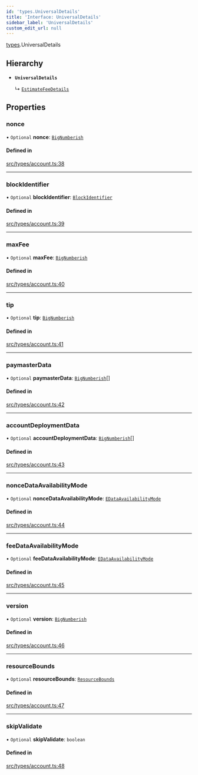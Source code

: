 ```yaml
---
id: 'types.UniversalDetails'
title: 'Interface: UniversalDetails'
sidebar_label: 'UniversalDetails'
custom_edit_url: null
---
```


[types](../namespaces/types.md).UniversalDetails

## Hierarchy

- **`UniversalDetails`**

  ↳ [`EstimateFeeDetails`](types.EstimateFeeDetails.md)

## Properties

### nonce

• `Optional` **nonce**: [`BigNumberish`](../namespaces/types.md#bignumberish)

#### Defined in

[src/types/account.ts:38](https://github.com/starknet-io/starknet.js/blob/v7.5.1/src/types/account.ts#L38)

---

### blockIdentifier

• `Optional` **blockIdentifier**: [`BlockIdentifier`](../namespaces/types.md#blockidentifier)

#### Defined in

[src/types/account.ts:39](https://github.com/starknet-io/starknet.js/blob/v7.5.1/src/types/account.ts#L39)

---

### maxFee

• `Optional` **maxFee**: [`BigNumberish`](../namespaces/types.md#bignumberish)

#### Defined in

[src/types/account.ts:40](https://github.com/starknet-io/starknet.js/blob/v7.5.1/src/types/account.ts#L40)

---

### tip

• `Optional` **tip**: [`BigNumberish`](../namespaces/types.md#bignumberish)

#### Defined in

[src/types/account.ts:41](https://github.com/starknet-io/starknet.js/blob/v7.5.1/src/types/account.ts#L41)

---

### paymasterData

• `Optional` **paymasterData**: [`BigNumberish`](../namespaces/types.md#bignumberish)[]

#### Defined in

[src/types/account.ts:42](https://github.com/starknet-io/starknet.js/blob/v7.5.1/src/types/account.ts#L42)

---

### accountDeploymentData

• `Optional` **accountDeploymentData**: [`BigNumberish`](../namespaces/types.md#bignumberish)[]

#### Defined in

[src/types/account.ts:43](https://github.com/starknet-io/starknet.js/blob/v7.5.1/src/types/account.ts#L43)

---

### nonceDataAvailabilityMode

• `Optional` **nonceDataAvailabilityMode**: [`EDataAvailabilityMode`](../namespaces/types.RPC.RPCSPEC08.API.md#edataavailabilitymode-1)

#### Defined in

[src/types/account.ts:44](https://github.com/starknet-io/starknet.js/blob/v7.5.1/src/types/account.ts#L44)

---

### feeDataAvailabilityMode

• `Optional` **feeDataAvailabilityMode**: [`EDataAvailabilityMode`](../namespaces/types.RPC.RPCSPEC08.API.md#edataavailabilitymode-1)

#### Defined in

[src/types/account.ts:45](https://github.com/starknet-io/starknet.js/blob/v7.5.1/src/types/account.ts#L45)

---

### version

• `Optional` **version**: [`BigNumberish`](../namespaces/types.md#bignumberish)

#### Defined in

[src/types/account.ts:46](https://github.com/starknet-io/starknet.js/blob/v7.5.1/src/types/account.ts#L46)

---

### resourceBounds

• `Optional` **resourceBounds**: [`ResourceBounds`](../namespaces/types.md#resourcebounds)

#### Defined in

[src/types/account.ts:47](https://github.com/starknet-io/starknet.js/blob/v7.5.1/src/types/account.ts#L47)

---

### skipValidate

• `Optional` **skipValidate**: `boolean`

#### Defined in

[src/types/account.ts:48](https://github.com/starknet-io/starknet.js/blob/v7.5.1/src/types/account.ts#L48)
